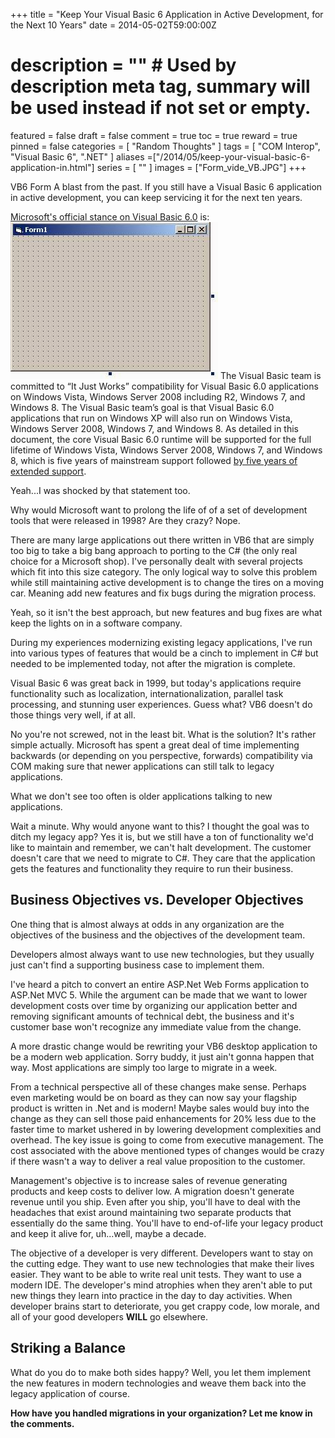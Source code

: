 +++
title = "Keep Your Visual Basic 6 Application in Active Development, for the Next 10 Years"
date = 2014-05-02T59:00:00Z
# description = "" # Used by description meta tag, summary will be used instead if not set or empty.
featured = false
draft = false
comment = true
toc = true
reward = true
pinned = false
categories = [
  "Random Thoughts"
]
tags = [
  "COM Interop", 
  "Visual Basic 6",
  ".NET"
]
aliases =["/2014/05/keep-your-visual-basic-6-application-in.html"]
series = [
  ""
]
images = ["Form_vide_VB.JPG"]
+++

VB6 Form
A blast from the past.
If you still have a Visual Basic 6 application in active development, you can keep servicing it for the next ten years.

[Microsoft's official stance on Visual Basic 6.0](http://msdn.microsoft.com/en-us/vstudio/ms788708) is:![A Blast from the past: VB6 Form](Form_vide_VB.JPG#floatright)
The Visual Basic team is committed to “It Just Works” compatibility for Visual Basic 6.0 applications on Windows Vista, Windows Server 2008 including R2, Windows 7, and Windows 8.
The Visual Basic team’s goal is that Visual Basic 6.0 applications that run on Windows XP will also run on Windows Vista, Windows Server 2008, Windows 7, and Windows 8. As detailed in this document, the core Visual Basic 6.0 runtime will be supported for the full lifetime of Windows Vista, Windows Server 2008, Windows 7, and Windows 8, which is five years of mainstream support followed [by five years of extended support](http://support.microsoft.com/gp/lifepolicy).

Yeah...I was shocked by that statement too.

Why would Microsoft want to prolong the life of of a set of development tools that were released in 1998? Are they crazy? Nope.

There are many large applications out there written in VB6 that are simply too big to take a big bang approach to porting to the C# (the only real choice for a Microsoft shop). I've personally dealt with several projects which fit into this size category. The only logical way to solve this problem while still maintaining active development is to change the tires on a moving car. Meaning add new features and fix bugs during the migration process.

Yeah, so it isn't the best approach, but new features and bug fixes are what keep the lights on in a software company.

During my experiences modernizing existing legacy applications, I've run into various types of features that would be a cinch to implement in C# but needed to be implemented today, not after the migration is complete.

Visual Basic 6 was great back in 1999, but today's applications require functionality such as localization, internationalization, parallel task processing, and stunning user experiences. Guess what? VB6 doesn't do those things very well, if at all.

No you're not screwed, not in the least bit. What is the solution? It's rather simple actually. Microsoft has spent a great deal of time implementing backwards (or depending on you perspective, forwards) compatibility via COM making sure that newer applications can still talk to legacy applications.

What we don't see too often is older applications talking to new applications.

Wait a minute. Why would anyone want to this? I thought the goal was to ditch my legacy app? Yes it is, but we still have a ton of functionality we'd like to maintain and remember, we can't halt development. The customer doesn't care that we need to migrate to C#. They care that the application gets the features and functionality they require to run their business.

## Business Objectives vs. Developer Objectives

One thing that is almost always at odds in any organization are the objectives of the business and the objectives of the development team.

Developers almost always want to use new technologies, but they usually just can't find a supporting business case to implement them.

I've heard a pitch to convert an entire ASP.Net Web Forms application to ASP.Net MVC 5.  While the argument can be made that we want to lower development costs over time by organizing our application better and removing significant amounts of technical debt, the business and it's customer base won't recognize any immediate value from the change.

A more drastic change would be rewriting your VB6 desktop application to be a modern web application. Sorry buddy, it just ain't gonna happen that way. Most applications are simply too large to migrate in a week.

From a technical perspective all of these changes make sense. Perhaps even marketing would be on board as they can now say your flagship product is written in .Net and is modern! Maybe sales would buy into the change as they can sell those paid enhancements for 20% less due to the faster time to market ushered in by lowering development complexities and overhead. The key issue is going to come from executive management. The cost associated with the above mentioned types of changes would be crazy if there wasn't a way to deliver a real value proposition to the customer.

Management's objective is to increase sales of revenue generating products and keep costs to deliver low. A migration doesn't generate revenue until you ship. Even after you ship, you'll have to deal with the headaches that exist around maintaining two separate products that essentially do the same thing. You'll have to end-of-life your legacy product and keep it alive for, uh...well, maybe a decade.

The objective of a developer is very different. Developers want to stay on the cutting edge. They want to use new technologies that make their lives easier. They want to be able to write real unit tests. They want to use a modern IDE. The developer's mind atrophies when they aren't able to put new things they learn into practice in the day to day activities. When developer brains start to deteriorate, you get crappy code, low morale, and all of your good developers **WILL** go elsewhere.

## Striking a Balance
What do you do to make both sides happy? Well, you let them implement the new features in modern technologies and weave them back into the legacy application of course.

**How have you handled migrations in your organization? Let me know in the comments.**